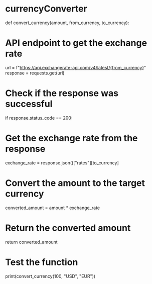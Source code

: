 # currencyConverter
def convert_currency(amount, from_currency, to_currency):
# API endpoint to get the exchange rate
url = f"https://api.exchangerate-api.com/v4/latest/{from_currency}"
response = requests.get(url)
# Check if the response was successful
if response.status_code == 200:
# Get the exchange rate from the response
exchange_rate = response.json()["rates"][to_currency]
# Convert the amount to the target currency
converted_amount = amount * exchange_rate
# Return the converted amount
return converted_amount
# Test the function
print(convert_currency(100, "USD", "EUR"))

